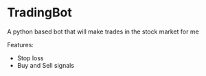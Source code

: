 # TradingBot
A python based bot that will make trades in the stock market for me

Features:
- Stop loss
- Buy and Sell signals
